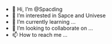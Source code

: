 - 👋 Hi, I’m @Spacding
- 👀 I’m interested in Sapce and Univese
- 🌱 I’m currently learning ...
- 💞️ I’m looking to collaborate on ...
- 📫 How to reach me ...

<!---
Spacding/Spacding is a ✨ special ✨ repository because its `README.md` (this file) appears on your GitHub profile.
You can click the Preview link to take a look at your changes.
--->
